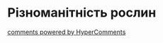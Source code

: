 <div id="hypercomments_widget" class="js-hypercomments-widget invisible"></div>

# Різноманітність рослин


<div class="js-hypercomments-container">
<a href="http://hypercomments.com" class="hc-link" title="comments widget">comments powered by HyperComments</a>
</div>